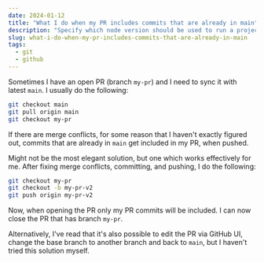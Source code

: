 ```yaml
---
date: 2024-01-12
title: "What I do when my PR includes commits that are already in main"
description: "Specify which node version should be used to run a project"
slug: what-i-do-when-my-pr-includes-commits-that-are-already-in-main
tags:
  - git
  - github
---
```


Sometimes I have an open PR (branch `my-pr`) and I need to sync it with latest
`main`. I usually do the following:

```sh
git checkout main
git pull origin main
git checkout my-pr
```

If there are merge conflicts, for some reason that I haven't exactly figured
out, commits that are already in `main` get included in my PR, when pushed.

Might not be the most elegant solution, but one which works effectively for me.
After fixing merge conflicts, committing, and pushing, I do the following:

```sh
git checkout my-pr
git checkout -b my-pr-v2
git push origin my-pr-v2
```

Now, when opening the PR only my PR commits will be included. I can now close
the PR that has branch `my-pr`.

Alternatively, I've read that it's also possible to edit the PR via GitHub UI,
change the base branch to another branch and back to `main`, but I haven't tried
this solution myself.
